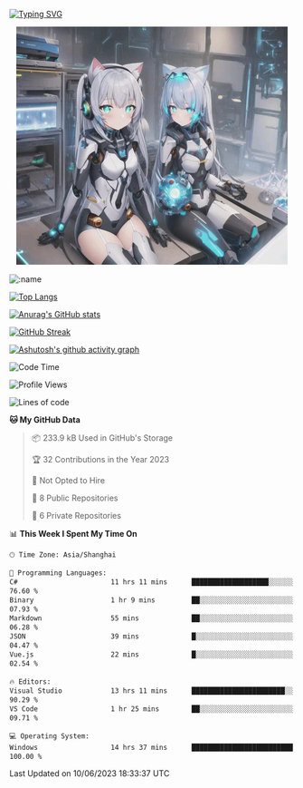 [![Typing SVG](https://readme-typing-svg.demolab.com?font=Fira+Code&pause=1000&color=F78FDE&width=435&lines=%E6%AC%A2%E8%BF%8E%E5%A4%A7%E4%BD%AC%E6%9D%A5%E8%AE%BF0v0)](https://git.io/typing-svg)


<p align="center">
  <a href="https://github.com/qq583044063qq"><img src="banner.png" alt="qq583044063qq Banner"></a>
</p>



![:name](https://count.getloli.com/get/@hk416?theme=rule34)

[![Top Langs](https://github-readme-stats.vercel.app/api/top-langs/?username=qq583044063qq&locale=cn&hide=javascript,html,css&theme=tokyonight)](https://github.com/anuraghazra/github-readme-stats)

[![Anurag's GitHub stats](https://github-readme-stats.vercel.app/api?username=qq583044063qq&count_private=true&show_icons=true&locale=cn&theme=tokyonight)](https://github.com/anuraghazra/github-readme-stats)

[![GitHub Streak](https://streak-stats.demolab.com/?user=qq583044063qq&locale=zh_Hans&theme=tokyonight)](https://git.io/streak-stats)

[![Ashutosh's github activity graph](https://github-readme-activity-graph.vercel.app/graph?username=qq583044063qq&theme=tokyo-night)](https://github.com/ashutosh00710/github-readme-activity-graph)

<!--START_SECTION:waka-->
![Code Time](http://img.shields.io/badge/Code%20Time-14%20hrs%2037%20mins-blue)

![Profile Views](http://img.shields.io/badge/Profile%20Views-226-blue)

![Lines of code](https://img.shields.io/badge/From%20Hello%20World%20I%27ve%20Written-904.7%20thousand%20lines%20of%20code-blue)

**🐱 My GitHub Data** 

> 📦 233.9 kB Used in GitHub's Storage 
 > 
> 🏆 32 Contributions in the Year 2023
 > 
> 🚫 Not Opted to Hire
 > 
> 📜 8 Public Repositories 
 > 
> 🔑 6 Private Repositories 
 > 
📊 **This Week I Spent My Time On** 

```text
🕑︎ Time Zone: Asia/Shanghai

💬 Programming Languages: 
C#                       11 hrs 11 mins      ███████████████████░░░░░░   76.60 % 
Binary                   1 hr 9 mins         ██░░░░░░░░░░░░░░░░░░░░░░░   07.93 % 
Markdown                 55 mins             ██░░░░░░░░░░░░░░░░░░░░░░░   06.28 % 
JSON                     39 mins             █░░░░░░░░░░░░░░░░░░░░░░░░   04.47 % 
Vue.js                   22 mins             █░░░░░░░░░░░░░░░░░░░░░░░░   02.54 % 

🔥 Editors: 
Visual Studio            13 hrs 11 mins      ███████████████████████░░   90.29 % 
VS Code                  1 hr 25 mins        ██░░░░░░░░░░░░░░░░░░░░░░░   09.71 % 

💻 Operating System: 
Windows                  14 hrs 37 mins      █████████████████████████   100.00 % 
```


 Last Updated on 10/06/2023 18:33:37 UTC
<!--END_SECTION:waka-->
